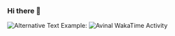 ### Hi there 👋

<img src="https://github.com/dchorn/dchorn/blob/main/images/stat.svg" alt="Alternative Text"/>
Example: <img src="https://github.com/avinal/avinal/blob/main/images/stat.svg" alt="Avinal WakaTime Activity"/>

<!--
**dchorn/dchorn** is a ✨ _special_ ✨ repository because its `README.md` (this file) appears on your GitHub profile.

Here are some ideas to get you started:

- 🔭 I’m currently working on ...
- 🌱 I’m currently learning ...
- 👯 I’m looking to collaborate on ...
- 🤔 I’m looking for help with ...
- 💬 Ask me about ...
- 📫 How to reach me: ...
- 😄 Pronouns: ...
- ⚡ Fun fact: ...
-->
